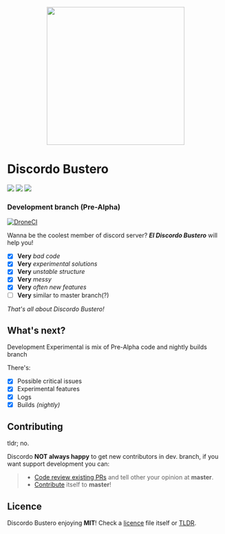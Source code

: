 <p align="center">
    <img src="https://lolipa.in/static/img/discordo-logo.svg" width="320px">
</p>

# Discordo Bustero
![](https://img.shields.io/github/commit-activity/w/LoliPain/discordo-bustero/development?color=5865f2&logo=github)
![](https://img.shields.io/static/v1?style=flat&logo=python&label=Python&message=>3.7&color=5865f2)
![](https://img.shields.io/github/license/P2LOVE/discordo-bustero?color=5865f2)

### Development branch (Pre-Alpha)
[![DroneCI](https://img.shields.io/drone/build/LoliPain/discordo-bustero/development?label=PyTest&logo=pytest&logoColor=yellow&server=https%3A%2F%2Fdrone.lolipa.in&style=for-the-badge)
](https://drone.lolipa.in/LoliPain/discordo-bustero)

Wanna be the coolest member of discord server? ***El Discordo Bustero*** will help you!

- [x] **Very** *bad code*
- [x] **Very** *experimental solutions*
- [x] **Very** *unstable structure*
- [x] **Very** *messy*
- [x] **Very** *often new features*
- [ ] **Very** similar to master branch(?)

*That's all about Discordo Bustero!*

## What's next?

Development Experimental is mix of Pre-Alpha code and nightly builds branch

There's:
- [x] Possible critical issues
- [x] Experimental features
- [x] Logs
- [x] Builds *(nightly)*

## Contributing

tldr; no.

Discordo **NOT always happy** to get new contributors in dev. branch, if you want support development you can:
> - [Code review existing PRs](https://github.com/P2LOVE/discordo-bustero/pulls) and tell other your opinion at **master**.
> - [Contribute](https://github.com/P2LOVE/discordo-bustero/compare) itself to **master**!

## Licence

Discordo Bustero enjoying **MIT**! Check a [licence](LICENSE) file itself or [TLDR](https://tldrlegal.com/license/mit-license).
